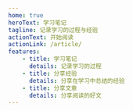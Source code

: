 ```yaml
---
home: true
heroText: 学习笔记
tagline: 记录学习的过程与经验
actionText: 开始阅读
actionLink: /article/
features:
    - title: 学习笔记
      details: 记录学习的过程
    - title: 分享经验
      details: 分享在学习中总结的经验
    - title: 分享文章
      details: 分享阅读的好文
---
```

